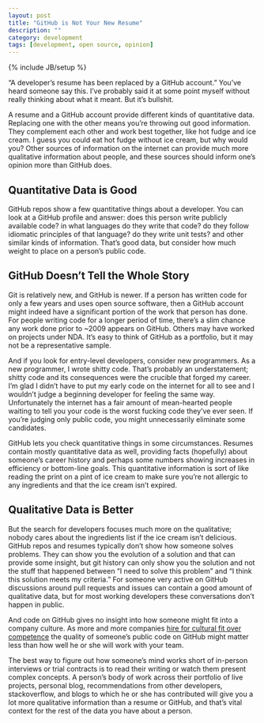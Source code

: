```yaml
---
layout: post
title: "GitHub is Not Your New Resume"
description: ""
category: development
tags: [development, open source, opinion]
---
```

{% include JB/setup %}

“A developer’s resume has been replaced by a GitHub account.” You’ve heard someone say this. I’ve probably said it at some point myself without really thinking about what it meant. But it’s bullshit.

A resume and a GitHub account provide different kinds of quantitative data. Replacing one with the other means you’re throwing out good information. They complement each other and work best together, like hot fudge and ice cream. I guess you could eat hot fudge without ice cream, but why would you? Other sources of information on the internet can provide much more qualitative information about people, and these sources should inform one’s opinion more than GitHub does.
## Quantitative Data is Good

GitHub repos show a few quantitative things about a developer. You can look at a GitHub profile and answer: does this person write publicly available code? in what languages do they write that code? do they follow idiomatic principles of that language? do they write unit tests? and other similar kinds of information. That’s good data, but consider how much weight to place on a person’s public code. 
## GitHub Doesn’t Tell the Whole Story

Git is relatively new, and GitHub is newer. If a person has written code for only a few years and uses open source software, then a GitHub account might indeed have a significant portion of the work that person has done. For people writing code for a longer period of time, there’s a slim chance any work done prior to ~2009 appears on GitHub. Others may have worked on projects under NDA. It’s easy to think of GitHub as a portfolio, but it may not be a representative sample.

And if you look for entry-level developers, consider new programmers. As a new programmer, I wrote shitty code. That’s probably an understatement; shitty code and its consequences were the crucible that forged my career. I’m glad I didn’t have to put my early code on the internet for all to see and I wouldn’t judge a beginning developer for feeling the same way. Unfortunately the internet has a fair amount of mean-hearted people waiting to tell you your code is the worst fucking code they’ve ever seen. If you’re judging only public code, you might unnecessarily eliminate some candidates.

GitHub lets you check quantitative things in some circumstances. Resumes contain mostly quantitative data as well, providing facts (hopefully) about someone’s career history and perhaps some numbers showing increases in efficiency or bottom-line goals. This quantitative information is sort of like reading the print on a pint of ice cream to make sure you’re not allergic to any ingredients and that the ice cream isn’t expired. 

## Qualitative Data is Better

But the search for developers focuses much more on the qualitative; nobody cares about the ingredients list if the ice cream isn’t delicious. GitHub repos and resumes typically don’t show how someone solves problems. They can show you the evolution of a solution and that can provide some insight, but git history can only show you the solution and not the stuff that happened between “I need to solve this problem” and “I think this solution meets my criteria.”  For someone very active on GitHub discussions around pull requests and issues can contain a good amount of qualitative data, but for most working developers these conversations don’t happen in public.

And code on GitHub gives no insight into how someone might fit into a company culture. As more and more companies [hire for cultural fit over competence](http://www.feld.com/wp/archives/2012/12/hire-for-cultural-fit-over-competence.html) the quality of someone’s public code on GitHub might matter less than how well he or she will work with your team.

The best way to figure out how someone’s mind works short of in-person
interviews or trial contracts is to read their writing or watch them
present complex concepts. A person’s body of work across their portfolio
of live projects, personal blog, recommendations from other developers,
stackoverflow, and blogs to which he or she has contributed will give
you a lot more qualitative information than a resume or GitHub, and
that’s vital context for the rest of the data you have about a person.
